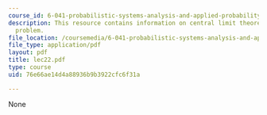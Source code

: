 ```yaml
---
course_id: 6-041-probabilistic-systems-analysis-and-applied-probability-spring-2006
description: This resource contains information on central limit theorem, and pollster's
  problem.
file_location: /coursemedia/6-041-probabilistic-systems-analysis-and-applied-probability-spring-2006/76e66ae14d4a88936b9b3922cfc6f31a_lec22.pdf
file_type: application/pdf
layout: pdf
title: lec22.pdf
type: course
uid: 76e66ae14d4a88936b9b3922cfc6f31a

---
```

None